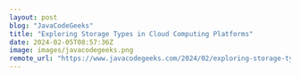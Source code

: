 ```yaml
---
layout: post
blog: "JavaCodeGeeks"
title: "Exploring Storage Types in Cloud Computing Platforms"
date: 2024-02-05T08:57:36Z
image: images/javacodegeeks.png
remote_url: "https://www.javacodegeeks.com/2024/02/exploring-storage-types-in-cloud-computing-platforms.html"
---
```

